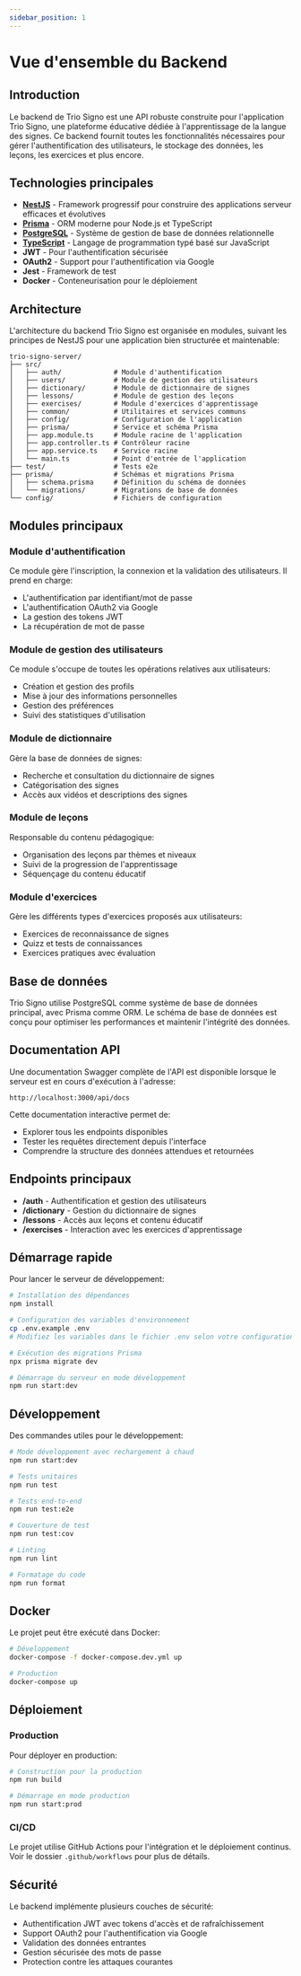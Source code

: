 ```yaml
---
sidebar_position: 1
---
```


# Vue d'ensemble du Backend

## Introduction

Le backend de Trio Signo est une API robuste construite pour l'application Trio Signo, une plateforme éducative dédiée à l'apprentissage de la langue des signes. Ce backend fournit toutes les fonctionnalités nécessaires pour gérer l'authentification des utilisateurs, le stockage des données, les leçons, les exercices et plus encore.

## Technologies principales

- **[NestJS](https://nestjs.com/)** - Framework progressif pour construire des applications serveur efficaces et évolutives
- **[Prisma](https://www.prisma.io/)** - ORM moderne pour Node.js et TypeScript
- **[PostgreSQL](https://www.postgresql.org/)** - Système de gestion de base de données relationnelle
- **[TypeScript](https://www.typescriptlang.org/)** - Langage de programmation typé basé sur JavaScript
- **JWT** - Pour l'authentification sécurisée
- **OAuth2** - Support pour l'authentification via Google
- **Jest** - Framework de test
- **Docker** - Conteneurisation pour le déploiement

## Architecture

L'architecture du backend Trio Signo est organisée en modules, suivant les principes de NestJS pour une application bien structurée et maintenable:

```
trio-signo-server/
├── src/
│   ├── auth/             # Module d'authentification
│   ├── users/            # Module de gestion des utilisateurs
│   ├── dictionary/       # Module de dictionnaire de signes
│   ├── lessons/          # Module de gestion des leçons
│   ├── exercises/        # Module d'exercices d'apprentissage
│   ├── common/           # Utilitaires et services communs
│   ├── config/           # Configuration de l'application
│   ├── prisma/           # Service et schéma Prisma
│   ├── app.module.ts     # Module racine de l'application
│   ├── app.controller.ts # Contrôleur racine
│   ├── app.service.ts    # Service racine
│   └── main.ts           # Point d'entrée de l'application
├── test/                 # Tests e2e
├── prisma/               # Schémas et migrations Prisma
│   ├── schema.prisma     # Définition du schéma de données
│   └── migrations/       # Migrations de base de données
└── config/               # Fichiers de configuration
```

## Modules principaux

### Module d'authentification

Ce module gère l'inscription, la connexion et la validation des utilisateurs. Il prend en charge:

- L'authentification par identifiant/mot de passe
- L'authentification OAuth2 via Google
- La gestion des tokens JWT
- La récupération de mot de passe

### Module de gestion des utilisateurs

Ce module s'occupe de toutes les opérations relatives aux utilisateurs:

- Création et gestion des profils
- Mise à jour des informations personnelles
- Gestion des préférences
- Suivi des statistiques d'utilisation

### Module de dictionnaire

Gère la base de données de signes:

- Recherche et consultation du dictionnaire de signes
- Catégorisation des signes
- Accès aux vidéos et descriptions des signes

### Module de leçons

Responsable du contenu pédagogique:

- Organisation des leçons par thèmes et niveaux
- Suivi de la progression de l'apprentissage
- Séquençage du contenu éducatif

### Module d'exercices

Gère les différents types d'exercices proposés aux utilisateurs:

- Exercices de reconnaissance de signes
- Quizz et tests de connaissances
- Exercices pratiques avec évaluation

## Base de données

Trio Signo utilise PostgreSQL comme système de base de données principal, avec Prisma comme ORM. Le schéma de base de données est conçu pour optimiser les performances et maintenir l'intégrité des données.

## Documentation API

Une documentation Swagger complète de l'API est disponible lorsque le serveur est en cours d'exécution à l'adresse:

```
http://localhost:3000/api/docs
```

Cette documentation interactive permet de:

- Explorer tous les endpoints disponibles
- Tester les requêtes directement depuis l'interface
- Comprendre la structure des données attendues et retournées

## Endpoints principaux

- **/auth** - Authentification et gestion des utilisateurs
- **/dictionary** - Gestion du dictionnaire de signes
- **/lessons** - Accès aux leçons et contenu éducatif
- **/exercises** - Interaction avec les exercices d'apprentissage

## Démarrage rapide

Pour lancer le serveur de développement:

```bash
# Installation des dépendances
npm install

# Configuration des variables d'environnement
cp .env.example .env
# Modifiez les variables dans le fichier .env selon votre configuration

# Exécution des migrations Prisma
npx prisma migrate dev

# Démarrage du serveur en mode développement
npm run start:dev
```

## Développement

Des commandes utiles pour le développement:

```bash
# Mode développement avec rechargement à chaud
npm run start:dev

# Tests unitaires
npm run test

# Tests end-to-end
npm run test:e2e

# Couverture de test
npm run test:cov

# Linting
npm run lint

# Formatage du code
npm run format
```

## Docker

Le projet peut être exécuté dans Docker:

```bash
# Développement
docker-compose -f docker-compose.dev.yml up

# Production
docker-compose up
```

## Déploiement

### Production

Pour déployer en production:

```bash
# Construction pour la production
npm run build

# Démarrage en mode production
npm run start:prod
```

### CI/CD

Le projet utilise GitHub Actions pour l'intégration et le déploiement continus. Voir le dossier `.github/workflows` pour plus de détails.

## Sécurité

Le backend implémente plusieurs couches de sécurité:

- Authentification JWT avec tokens d'accès et de rafraîchissement
- Support OAuth2 pour l'authentification via Google
- Validation des données entrantes
- Gestion sécurisée des mots de passe
- Protection contre les attaques courantes
